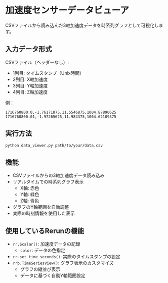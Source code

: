 # 加速度センサーデータビューア

CSVファイルから読み込んだ3軸加速度データを時系列グラフとして可視化します。

## 入力データ形式

CSVファイル（ヘッダーなし）:

- 1列目: タイムスタンプ（Unix時間）
- 2列目: X軸加速度
- 3列目: Y軸加速度
- 4列目: Z軸加速度

例：

``` csv
1716760800.0,-1.76171875,11.5546875,1004.87890625
1716760800.01,-1.97265625,11.984375,1004.62109375
```

## 実行方法

```bash
python data_viewer.py path/to/your/data.csv
```

## 機能

- CSVファイルからの3軸加速度データ読み込み
- リアルタイムでの時系列グラフ表示
  - X軸: 赤色
  - Y軸: 緑色
  - Z軸: 青色
- グラフのY軸範囲を自動調整
- 実際の時刻情報を使用した表示

## 使用しているRerunの機能

- `rr.Scalar()`: 加速度データの記録
  - `color`: データの色指定
- `rr.set_time_seconds()`: 実際のタイムスタンプの設定
- `rrb.TimeSeriesView()`: グラフ表示のカスタマイズ
  - グラフの縦並び表示
  - データに基づく自動Y軸範囲設定

